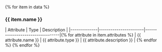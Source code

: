 {% for item in data %}
### {{ item.name }}
| Attribute    | Type                  | Description                      |
|--------------|-----------------------|----------------------------------|{% for attribute in item.attributes %}
| {{ attribute.name }} | {{ attribute.type }} | {{ attribute.description }} | {% endfor %}
{% endfor %}